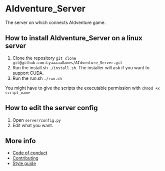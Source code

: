 # AIdventure_Server
The server on which connects AIdventure game.

## How to install AIdventure_Server on a linux server

1. Clone the repository `git clone git@github.com:LyaaaaaGames/AIdventure_Server.git`
2. Run the install.sh `./install.sh`. The installer will ask if you want to support CUDA.
3. Run the run.sh `./run.sh`

You might have to give the scripts the executable permission with `chmod +x script_name`

## How to edit the server config

1. Open `server/config.py`
2. Edit what you want.

## More info

- [Code of conduct](https://github.com/LyaaaaaGames/AIdventure_Server/blob/main/CODE_OF_CONDUCT.md)
- [Contributing](https://github.com/LyaaaaaGames/AIdventure_Server/blob/main/CONTRIBUTING.md)
- [Style guide](https://github.com/LyaaaaaGames/AIdventure_Server/blob/main/style_guide.md)
